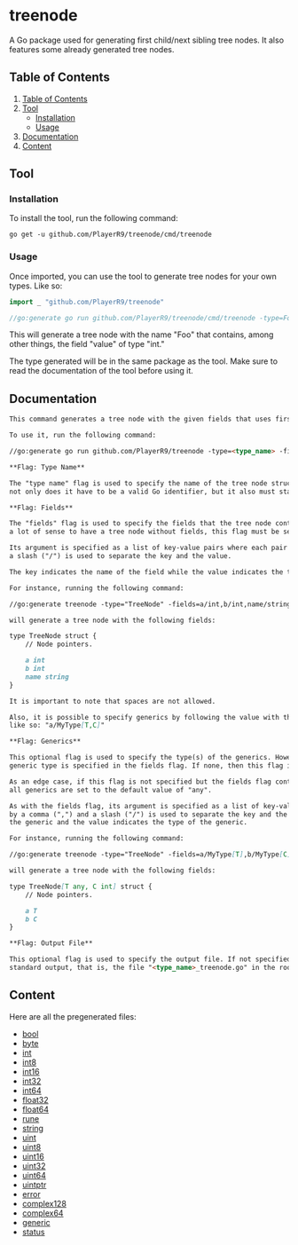 # treenode
A Go package used for generating first child/next sibling tree nodes. It also features some already generated tree nodes.


## Table of Contents

1. [Table of Contents](#table-of-contents)
2. [Tool](#tool)
   - [Installation](#installation)
   - [Usage](#usage)
3. [Documentation](#documentation)
4. [Content](#content)


## Tool

### Installation

To install the tool, run the following command:
```
go get -u github.com/PlayerR9/treenode/cmd/treenode
```


### Usage

Once imported, you can use the tool to generate tree nodes for your own types. Like so:
```go
import _ "github.com/PlayerR9/treenode"

//go:generate go run github.com/PlayerR9/treenode/cmd/treenode -type=Foo -fields=value/int
```

This will generate a tree node with the name "Foo" that contains, among other things, the field "value" of type "int."

The type generated will be in the same package as the tool. Make sure to read the documentation of the tool before using it.


## Documentation

```markdown
This command generates a tree node with the given fields that uses first child/next sibling pointers.

To use it, run the following command:

//go:generate go run github.com/PlayerR9/treenode -type=<type_name> -fields=<field_list> [ -g=<generics>] [ -output=<output_file> ]

**Flag: Type Name**

The "type name" flag is used to specify the name of the tree node struct. As such, it must be set and,
not only does it have to be a valid Go identifier, but it also must start with an upper case letter.

**Flag: Fields**

The "fields" flag is used to specify the fields that the tree node contains. Because it doesn't make
a lot of sense to have a tree node without fields, this flag must be set.

Its argument is specified as a list of key-value pairs where each pair is separated by a comma (",") and
a slash ("/") is used to separate the key and the value.

The key indicates the name of the field while the value indicates the type of the field.

For instance, running the following command:

//go:generate treenode -type="TreeNode" -fields=a/int,b/int,name/string

will generate a tree node with the following fields:

type TreeNode struct {
	// Node pointers.

	a int
	b int
	name string
}

It is important to note that spaces are not allowed.

Also, it is possible to specify generics by following the value with the generics between square brackets;
like so: "a/MyType[T,C]"

**Flag: Generics**

This optional flag is used to specify the type(s) of the generics. However, this only applies if at least one
generic type is specified in the fields flag. If none, then this flag is ignored.

As an edge case, if this flag is not specified but the fields flag contains generics, then
all generics are set to the default value of "any".

As with the fields flag, its argument is specified as a list of key-value pairs where each pair is separated
by a comma (",") and a slash ("/") is used to separate the key and the value. The key indicates the name of
the generic and the value indicates the type of the generic.

For instance, running the following command:

//go:generate treenode -type="TreeNode" -fields=a/MyType[T],b/MyType[C] -g=T/any,C/int

will generate a tree node with the following fields:

type TreeNode[T any, C int] struct {
	// Node pointers.

	a T
	b C
}

**Flag: Output File**

This optional flag is used to specify the output file. If not specified, the output will be written to
standard output, that is, the file "<type_name>_treenode.go" in the root of the current directory.
```


## Content

Here are all the pregenerated files:
- [bool](bool.go)
- [byte](byte.go)
- [int](int.go)
- [int8](int8.go)
- [int16](int16.go)
- [int32](int32.go)
- [int64](int64.go)
- [float32](float32.go)
- [float64](float64.go)
- [rune](rune.go)
- [string](string.go)
- [uint](uint.go)
- [uint8](uint8.go)
- [uint16](uint16.go)
- [uint32](uint32.go)
- [uint64](uint64.go)
- [uintptr](uintptr.go)
- [error](error.go)
- [complex128](complex128.go)
- [complex64](complex64.go)
- [generic](generic.go)
- [status](status.go)